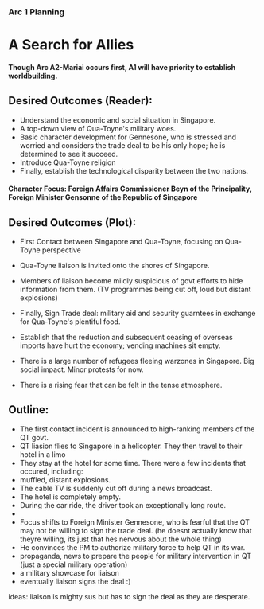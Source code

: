 ### Arc 1 Planning
# A Search for Allies

#### Though Arc A2-Mariai occurs first, A1 will have priority to establish worldbuilding.
## Desired Outcomes (Reader):
- Understand the economic and social situation in Singapore.
- A top-down view of Qua-Toyne's military woes.
- Basic character development for Gennesone, who is stressed and worried and considers the trade deal to be his only hope; he is determined to see it succeed.
- Introduce Qua-Toyne religion
- Finally, establish the technological disparity between the two nations.
#### Character Focus: Foreign Affairs Commissioner Beyn of the Principality, Foreign Minister Gensonne of the Republic of Singapore

## Desired Outcomes (Plot):
- First Contact between Singapore and Qua-Toyne, focusing on Qua-Toyne perspective
- Qua-Toyne liaison is invited onto the shores of Singapore.
- Members of liaison become mildly suspicious of govt efforts to hide information from them. (TV programmes being cut off, loud but distant explosions)
- Finally, Sign Trade deal: military aid and security guarntees in exchange for Qua-Toyne's plentiful food.

- Establish that the reduction and subsequent ceasing of overseas imports have hurt the economy; vending machines sit empty.
- There is a large number of refugees fleeing warzones in Singapore. Big social impact. Minor protests for now.
- There is a rising fear that can be felt in the tense atmosphere.
 
## Outline:
- The first contact incident is announced to high-ranking members of the QT govt.
- QT liasion flies to Singapore in a helicopter. They then travel to their hotel in a limo
- They stay at the hotel for some time. There were a few incidents that occured, including:
- muffled, distant explosions.
- The cable TV is suddenly cut off during a news broadcast. 
- The hotel is completely empty. 
- During the car ride, the driver took an exceptionally long route. 
- <br>
- Focus shifts to Foreign Minister Gennesone, who is fearful that the QT may not be willing to sign the trade deal.
(he doesnt actually know that theyre willing, its just that hes nervous about the whole thing)
- He convinces the PM to authorize military force to help QT in its war.
- propaganda, news to prepare the people for military intervention in QT (just a special military operation)
- a military showcase for liaison
- eventually liaison signs the deal :)


ideas: liaison is mighty sus but has to sign the deal as they are desperate. 
